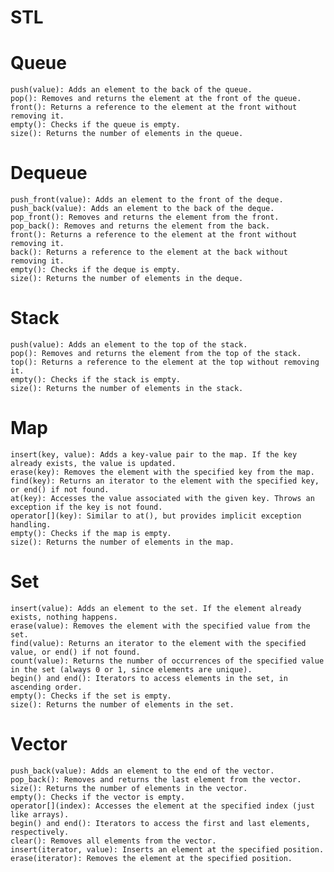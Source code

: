 # STL


# Queue

    push(value): Adds an element to the back of the queue.
    pop(): Removes and returns the element at the front of the queue.
    front(): Returns a reference to the element at the front without removing it.
    empty(): Checks if the queue is empty.
    size(): Returns the number of elements in the queue.

# Dequeue



    push_front(value): Adds an element to the front of the deque.
    push_back(value): Adds an element to the back of the deque.
    pop_front(): Removes and returns the element from the front.
    pop_back(): Removes and returns the element from the back.
    front(): Returns a reference to the element at the front without removing it.
    back(): Returns a reference to the element at the back without removing it.
    empty(): Checks if the deque is empty.
    size(): Returns the number of elements in the deque.

# Stack
    
    push(value): Adds an element to the top of the stack.
    pop(): Removes and returns the element from the top of the stack.
    top(): Returns a reference to the element at the top without removing it.
    empty(): Checks if the stack is empty.
    size(): Returns the number of elements in the stack.
# Map

    insert(key, value): Adds a key-value pair to the map. If the key already exists, the value is updated.
    erase(key): Removes the element with the specified key from the map.
    find(key): Returns an iterator to the element with the specified key, or end() if not found.
    at(key): Accesses the value associated with the given key. Throws an exception if the key is not found.
    operator[](key): Similar to at(), but provides implicit exception handling.
    empty(): Checks if the map is empty.
    size(): Returns the number of elements in the map.
# Set

    insert(value): Adds an element to the set. If the element already exists, nothing happens.
    erase(value): Removes the element with the specified value from the set.
    find(value): Returns an iterator to the element with the specified value, or end() if not found.
    count(value): Returns the number of occurrences of the specified value in the set (always 0 or 1, since elements are unique).
    begin() and end(): Iterators to access elements in the set, in ascending order.
    empty(): Checks if the set is empty.
    size(): Returns the number of elements in the set.
# Vector

    push_back(value): Adds an element to the end of the vector.
    pop_back(): Removes and returns the last element from the vector.
    size(): Returns the number of elements in the vector.
    empty(): Checks if the vector is empty.
    operator[](index): Accesses the element at the specified index (just like arrays).
    begin() and end(): Iterators to access the first and last elements, respectively.
    clear(): Removes all elements from the vector.
    insert(iterator, value): Inserts an element at the specified position.
    erase(iterator): Removes the element at the specified position.

